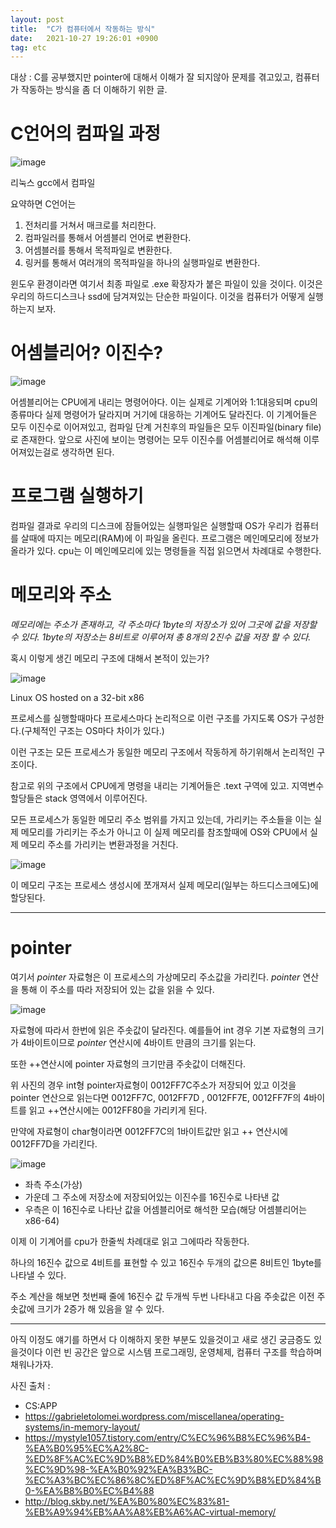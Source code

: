 ```yaml
---
layout: post
title:  "C가 컴퓨터에서 작동하는 방식"
date:   2021-10-27 19:26:01 +0900
tag: etc
---
```


대상 : C를 공부했지만 pointer에 대해서 이해가 잘 되지않아 문제를 겪고있고, 컴퓨터가 작동하는 방식을 좀 더 이해하기 위한 글.

# C언어의 컴파일 과정


![image](../images/understandingCpu/compile.png)

<!--    컴파일 사진                   -->

리눅스 gcc에서 컴파일


요약하면 C언어는 

1. 전처리를 거쳐서 매크로를 처리한다.
2. 컴파일러를 통해서 어셈블리 언어로 변환한다.
3. 어셈블러를 통해서 목적파일로 변환한다.
4. 링커를 통해서 여러개의 목적파일을 하나의 실행파일로 변환한다.

윈도우 환경이라면 여기서 최종 파일로 .exe 확장자가 붙은 파일이 있을 것이다.
이것은 우리의 하드디스크나 ssd에 담겨져있는 단순한 파일이다.
이것을 컴퓨터가 어떻게 실행하는지 보자.

# 어셈블리어? 이진수?

![image](/images/understandingCpu/asm.jpg)


어셈블리어는 CPU에게 내리는 명령어아다. 이는 실제로 기계어와 1:1대응되며 cpu의 종류마다 실제 명령어가 달라지며 거기에 대응하는 기계어도 달라진다. 이 기계어들은 모두 이진수로 이어져있고, 컴파일 단계 거친후의 파일들은 모두 이진파일(binary file)로 존재한다. 앞으로 사진에 보이는 명령어는 모두 이진수를 어셈블리어로 해석해 이루어져있는걸로 생각하면 된다.

# 프로그램 실행하기


컴파일 결과로 우리의 디스크에 잠들어있는 실행파일은 실행할때 OS가 우리가 컴퓨터를 살때에 따지는 메모리(RAM)에 이 파일을 올린다. 프로그램은 메인메모리에 정보가 올라가 있다. cpu는 이 메인메모리에 있는 명령들을 직접 읽으면서 차례대로 수행한다.

# 메모리와 주소

*메모리에는 주소가 존재하고, 각 주소마다 1byte의 저장소가 있어 그곳에 값을 저장할 수 있다. 1byte의 저장소는 8비트로 이루어져 총 8개의 2진수 값을 저장 할 수 있다.*


혹시 이렇게 생긴 메모리 구조에 대해서 본적이 있는가?


![image](/images/understandingCpu/virtual.png)

<!--    가상메모리 사진                   -->

Linux OS hosted on a 32-bit x86


프로세스를 실행할때마다 프로세스마다 논리적으로 이런 구조를 가지도록 OS가 구성한다.(구체적인 구조는 OS마다 차이가 있다.)

이런 구조는 모든 프로세스가 동일한 메모리 구조에서 작동하게 하기위해서 논리적인 구조이다.

참고로 위의 구조에서 CPU에게 명령을 내리는 기계어들은 .text 구역에 있고. 지역변수 할당들은 stack 영역에서 이루어진다.



모든 프로세스가 동일한 메모리 주소 범위를 가지고 있는데, 가리키는 주소들을 이는 실제 메모리를 가리키는 주소가 아니고 이 실제 메모리를 참조할때에 OS와 CPU에서 실제 메모리 주소를 가리키는 변환과정을 거친다.


![image](/images/understandingCpu/pysical.png)
<!--    물리메모리 사진                   -->

이 메모리 구조는 프로세스 생성시에 쪼개져서 실제 메모리(일부는 하드디스크에도)에 할당된다.



-------------------

# pointer

여기서 *pointer* 자료형은 이 프로세스의 가상메모리 주소값을 가리킨다. *pointer* 연산을 통해 이 주소를 따라 저장되어 있는 값을 읽을 수 있다. 


![image](/images/understandingCpu/pointer.png)

자료형에 따라서 한번에 읽은 주솟값이 달라진다. 예를들어 int 경우 기본 자료형의 크기가 4바이트이므로 *pointer* 연산시에 4바이트 만큼의 크기를 읽는다. 

또한 ++연산시에 pointer 자료형의 크기만큼 주솟값이 더해진다.

위 사진의 경우 int형 pointer자료형이 0012FF7C주소가 저장되어 있고 이것을 pointer 연산으로 읽는다면 0012FF7C, 0012FF7D , 0012FF7E, 0012FF7F의 4바이트를 읽고 ++연산시에는 0012FF80을 가리키게 된다.

만약에 자료형이 char형이라면 0012FF7C의 1바이트값만 읽고 ++ 연산시에 0012FF7D을 가리킨다.




![image](/images/understandingCpu/reversing.png)
<!--    프로그램이 메모리에 올라간 사진                   -->

- 좌측 주소(가상) 
- 가운데 그 주소에 저장소에 저장되어있는 이진수를 16진수로 나타낸 값 
- 우측은 이 16진수로 나타난 값을 어셈블리어로 해석한 모습(해당 어셈블리어는 x86-64)

이제 이 기계어를 cpu가 한줄씩 차례대로 읽고 그에따라 작동한다.

하나의 16진수 값으로 4비트를 표현할 수 있고 16진수 두개의 값으론 8비트인 1byte를 나타낼 수 있다. 

주소 계산을 해보면 첫번째 줄에 16진수 값 두개씩 두번 나타내고 다음 주솟값은 이전 주솟값에 크기가 2증가 해 있음을 알 수 있다.






-------------------------


아직 이정도 얘기를 하면서 다 이해하지 못한 부분도 있을것이고 새로 생긴 궁금증도 있을것이다 이런 빈 공간은 앞으로 시스템 프로그래밍, 운영체제, 컴퓨터 구조를 학습하며 채워나가자.




사진 출처 : 
- CS:APP
- https://gabrieletolomei.wordpress.com/miscellanea/operating-systems/in-memory-layout/
- https://mystyle1057.tistory.com/entry/C%EC%96%B8%EC%96%B4-%EA%B0%95%EC%A2%8C-%ED%8F%AC%EC%9D%B8%ED%84%B0%EB%B3%80%EC%88%98%EC%9D%98-%EA%B0%92%EA%B3%BC-%EC%A3%BC%EC%86%8C%ED%8F%AC%EC%9D%B8%ED%84%B0-%EA%B8%B0%EC%B4%88
- http://blog.skby.net/%EA%B0%80%EC%83%81-%EB%A9%94%EB%AA%A8%EB%A6%AC-virtual-memory/



